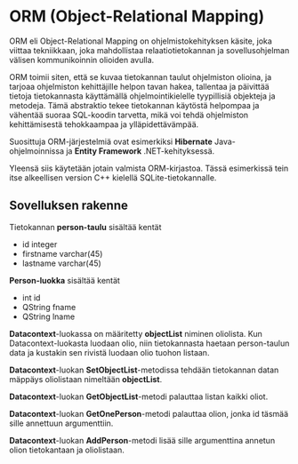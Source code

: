 # ORM (Object-Relational Mapping)

ORM eli Object-Relational Mapping on ohjelmistokehityksen käsite, joka viittaa tekniikkaan, joka mahdollistaa relaatiotietokannan ja sovellusohjelman välisen kommunikoinnin olioiden avulla. 

ORM toimii siten, että se kuvaa tietokannan taulut ohjelmiston olioina, ja tarjoaa ohjelmiston kehittäjille helpon tavan hakea, tallentaa ja päivittää tietoja tietokannasta käyttämällä ohjelmointikielelle tyypillisiä objekteja ja metodeja. Tämä abstraktio tekee tietokannan käytöstä helpompaa ja vähentää suoraa SQL-koodin tarvetta, mikä voi tehdä ohjelmiston kehittämisestä tehokkaampaa ja ylläpidettävämpää. 

Suosittuja ORM-järjestelmiä ovat esimerkiksi **Hibernate** Java-ohjelmoinnissa ja **Entity Framework** .NET-kehityksessä.

Yleensä siis käytetään jotain valmista ORM-kirjastoa. Tässä esimerkissä tein itse alkeellisen version C++ kielellä SQLite-tietokannalle.

## Sovelluksen rakenne

Tietokannan **person-taulu** sisältää kentät 
<ul>
<li>id integer</li>
<li>firstname varchar(45)</li>
<li>lastname varchar(45)</li>
</ul>

**Person-luokka** sisältää kentät
<ul>
<li>int id</li>
<li>QString fname</li>
<li>QString lname </li>
</ul>

**Datacontext**-luokassa on määritetty **objectList** niminen oliolista. Kun Datacontext-luokasta luodaan olio, niin tietokannasta haetaan person-taulun data ja kustakin sen rivistä luodaan olio tuohon listaan.

**Datacontext**-luokan **SetObjectList**-metodissa tehdään tietokannan datan mäppäys oliolistaan nimeltään **objectList**.

**Datacontext**-luokan **GetObjectList**-metodi palauttaa listan kaikki oliot.

**Datacontext**-luokan **GetOnePerson**-metodi palauttaa olion, jonka id täsmää sille annettuun argumenttiin.

**Datacontext**-luokan **AddPerson**-metodi lisää sille argumenttina annetun olion tietokantaan ja oliolistaan.
